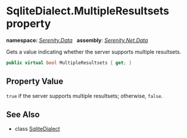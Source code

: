 # SqliteDialect.MultipleResultsets property
**namespace:** *[Serenity.Data](../../README.md#serenity.data-namespace)*   **assembly**: *[Serenity.Net.Data](../../README.md)*

Gets a value indicating whether the server supports multiple resultsets.

```csharp
public virtual bool MultipleResultsets { get; }
```

## Property Value

`true` if the server supports multiple resultsets; otherwise, `false`.

## See Also

* class [SqliteDialect](../SqliteDialect.md)